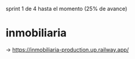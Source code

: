 sprint 1 de 4 hasta el momento (25% de avance)

# inmobiliaria
-> https://inmobiliaria-production.up.railway.app/
